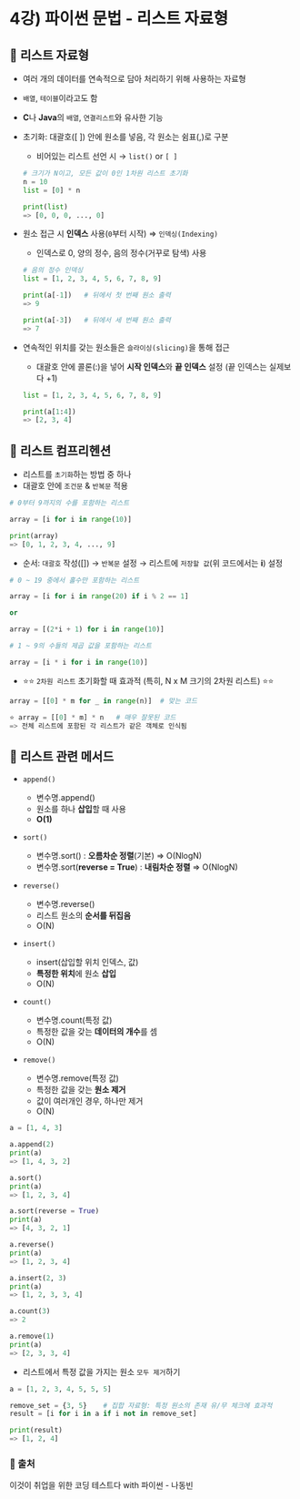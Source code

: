 # 4강) 파이썬 문법 - 리스트 자료형

## 📍 리스트 자료형

- 여러 개의 데이터를 연속적으로 담아 처리하기 위해 사용하는 자료형
- `배열`, `테이블`이라고도 함
- **C**나 **Java**의 `배열`, `연결리스트`와 유사한 기능
- 초기화: 대괄호([ ]) 안에 원소를 넣음, 각 원소는 쉼표(,)로 구분
    - 비어있는 리스트 선언 시 → `list()` or `[ ]`
    
    ```python
    # 크기가 N이고, 모든 값이 0인 1차원 리스트 초기화
    n = 10
    list = [0] * n
    
    print(list)
    => [0, 0, 0, ..., 0]
    ```
    
- 원소 접근 시 **인덱스** 사용(`0`부터 시작) ⇒ `인덱싱(Indexing)`
    - 인덱스로 0, 양의 정수, 음의 정수(거꾸로 탐색) 사용
    
    ```python
    # 음의 정수 인덱싱
    list = [1, 2, 3, 4, 5, 6, 7, 8, 9]
    
    print(a[-1])   # 뒤에서 첫 번째 원소 출력
    => 9
    
    print(a[-3])   # 뒤에서 세 번째 원소 출력
    => 7
    ```
    

- 연속적인 위치를 갖는 원소들은 `슬라이싱(slicing)`을 통해 접근
    - 대괄호 안에 콜론(:)을 넣어 **시작 인덱스**와 **끝 인덱스** 설정 (끝 인덱스는 실제보다 +1)
    
    ```python
    list = [1, 2, 3, 4, 5, 6, 7, 8, 9]
    
    print(a[1:4])
    => [2, 3, 4]
    ```
    

## 📍 리스트 컴프리헨션

- 리스트를 `초기화`하는 방법 중 하나
- 대괄호 안에 `조건문` & `반복문` 적용

```python
# 0부터 9까지의 수를 포함하는 리스트

array = [i for i in range(10)]

print(array)
=> [0, 1, 2, 3, 4, ..., 9]
```

- 순서: `대괄호` 작성([]) → `반복문` 설정 → 리스트에 `저장할 값`(위 코드에서는 **i**) 설정

```python
# 0 ~ 19 중에서 홀수만 포함하는 리스트

array = [i for i in range(20) if i % 2 == 1]

or

array = [(2*i + 1) for i in range(10)]
```

```python
# 1 ~ 9의 수들의 제곱 값을 포함하는 리스트

array = [i * i for i in range(10)]
```

- ⭐⭐ `2차원 리스트` 초기화할 때 효과적 (특히, N x M 크기의 2차원 리스트) ⭐⭐

```python
array = [[0] * m for _ in range(n)]  # 맞는 코드

⭐ array = [[0] * m] * n   # 매우 잘못된 코드
=> 전체 리스트에 포함된 각 리스트가 같은 객체로 인식됨
```

## 📍 리스트 관련 메서드

- `append()`
    - 변수명.append()
    - 원소를 하나 **삽입**할 때 사용
    - **O(1)**

- `sort()`
    - 변수명.sort() : **오름차순 정렬**(기본) ⇒ O(NlogN)
    - 변수명.sort(**reverse = True**) : **내림차순 정렬** ⇒ O(NlogN)

- `reverse()`
    - 변수명.reverse()
    - 리스트 원소의 **순서를 뒤집음**
    - O(N)

- `insert()`
    - insert(삽입할 위치 인덱스, 값)
    - **특정한 위치**에 원소 **삽입**
    - O(N)

- `count()`
    - 변수명.count(특정 값)
    - 특정한 값을 갖는 **데이터의 개수**를 셈
    - O(N)

- `remove()`
    - 변수명.remove(특정 값)
    - 특정한 값을 갖는 **원소 제거**
    - 값이 여러개인 경우, 하나만 제거
    - O(N)

```python
a = [1, 4, 3]

a.append(2)
print(a)
=> [1, 4, 3, 2]

a.sort()
print(a)
=> [1, 2, 3, 4]

a.sort(reverse = True)
print(a)
=> [4, 3, 2, 1]

a.reverse()
print(a)
=> [1, 2, 3, 4]

a.insert(2, 3)
print(a)
=> [1, 2, 3, 3, 4]

a.count(3)
=> 2

a.remove(1)
print(a)
=> [2, 3, 3, 4]
```

- 리스트에서 특정 값을 가지는 원소 `모두 제거`하기

```python
a = [1, 2, 3, 4, 5, 5, 5]

remove_set = {3, 5}    # 집합 자료형: 특정 원소의 존재 유/무 체크에 효과적
result = [i for i in a if i not in remove_set]

print(result)
=> [1, 2, 4]
```

### 📍 출처
이것이 취업을 위한 코딩 테스트다 with 파이썬 - 나동빈
